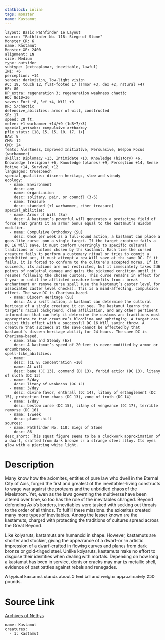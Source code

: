 ```yaml
---
statblock: inline
tags: monster
name: Kastamut
---
```

```statblock
layout: Basic Pathfinder 1e Layout
source: "Pathfinder No. 118: Siege of Stone"
Monster_CR: 6
name: Kastamut
Monster_XP: 2400
alignment: LN
size: Medium
type: outsider
subtype: (extraplanar, inevitable, lawful)
INI: +6
perception: +14
senses: darkvision, low-light vision
AC: 19, touch 12, flat-footed 17 (armor +3, dex +2, natural +4)
HP: 80
HP_extra: regeneration 3; regeneration weakness chaotic
HD: 8d10+36
saves: Fort +8, Ref +4, Will +9
DR: 5/chaotic
defensive_abilities: armor of will, constructed
SR: 17
speed: 20 ft.
melee: +1 warhammer +14/+9 (1d8+7/×3)
special_attacks: compulsive orthodoxy
pf1e_stats: [18, 15, 15, 10, 17, 14]
BAB: 8
CMB: 12
CMD: 24
feats: Alertness, Improved Initiative, Persuasive, Weapon Focus (warhammer)
skills: Diplomacy +13, Intimidate +13, Knowledge (history) +6, Knowledge (religion) +6, Knowledge (planes) +9, Perception +14, Sense Motive +14, Survival +12
languages: truespeech
special_qualities: discern heritage, slow and steady
ecology:
  - name: Environment
    desc: any
  - name: Organisation
    desc: solitary, pair, or council (3-5)
  - name: Treasure
    desc: standard (+1 warhammer, other treasure)
special_abilities:
  - name: Armor of Will (Su)
    desc: A kastamut’s powerful will generates a protective field of force that grants it an armor bonus equal to the kastamut’s Wisdom modifier.
  - name: Compulsive Orthodoxy (Su)
    desc: Once per week as a full-round action, a kastamut can place a geas-like curse upon a single target. If the target creature fails a DC 16 Will save, it must conform unerringly to specific cultural traditions or customs chosen by the kastamut. Each time the cursed creature fails to perform a customary ritual or tries to commit a prohibited act, it must attempt a new Will save at the same DC. If it fails, it is forced to conform to the culture’s accepted mores. If it succeeds, its actions are not restricted, but it immediately takes 2d6 points of nonlethal damage and gains the sickened condition until it resumes following the chosen customs. This curse remains in effect for 1 year or until the afflicted creature benefits from a break enchantment or remove curse spell (use the kastamut’s caster level for associated caster level checks). This is a mind-affecting, compulsion effect. The save DC is Charisma-based.
  - name: Discern Heritage (Su)
    desc: As a swift action, a kastamut can determine the cultural heritage of a single creature it can see. The kastamut learns the target’s racial background, clan affiliation, and any other pertinent information that can help it determine the customs and traditions most appropriate to that creature’s bloodline and upbringing. A target can resist this effect with a successful DC 16 Will saving throw. A creature that succeeds at the save cannot be affected by that kastamut’s discern heritage ability for 24 hours. The save DC is Charisma-based.
  - name: Slow and Steady (Ex)
    desc: A kastamut’s speed of 20 feet is never modified by armor or encumbrance.
spell-like_abilities:
  - name:
    desc: (CL 8; Concentration +10)
  - name: At will
    desc: bane (DC 13), command (DC 13), forbid action (DC 13), litany of sloth (DC 13)
  - name: 5/day
    desc: litany of weakness (DC 13)
  - name: 3/day
    desc: divine favor, enthrall (DC 14), litany of entanglement (DC 15), protection from chaos (DC 13), zone of truth (DC 14)
  - name: 1/day
    desc: bestow curse (DC 15), litany of vengeance (DC 17), terrible remorse (DC 16)
  - name: 1/week
    desc: plane shift
sources:
  - name: Pathfinder No. 118: Siege of Stone
    desc: 86
desc_short: This squat figure seems to be a clockwork approximation of a dwarf, crafted from dark bronze or a strange steel alloy. Its eyes glow with a piercing white light.
```
# Description
Many know how the axiomites, entities of pure law who dwell in the Eternal City of Axis, forged the first and greatest of the inevitables-living constructs to wage war against the proteans and the unbridled chaos of the Maelstrom. Yet, even as the laws governing the multiverse have been altered over time, so too has the role of the inevitables changed. Beyond defending Axis’s borders, inevitables were tasked with seeking out threats to the order of all things. To fulfill these missions, the axiomites created many more types of inevitables. Among the lesser known are the kastamuts, charged with protecting the traditions of cultures spread across the Great Beyond.

 Like kolyaruts, kastamuts are humanoid in shape. However, kastamuts are shorter and stockier, giving the appearance of a dwarf-or an artistic impression of a dwarf-crafted in flowing curves and planes from dark bronze or gold-tinged steel. Unlike kolyaruts, kastamuts make no effort to disguise their identities when dealing with mortals. Depending on how long a kastamut has been in service, dents or cracks may mar its metallic shell, evidence of past battles against rebels and renegades.

 A typical kastamut stands about 5 feet tall and weighs approximately 250 pounds.
# Source Link
[Archives of Nethys](https://aonprd.com/MonsterDisplay.aspx?ItemName=Kastamut)
```encounter-table
name: Kastamut
creatures:
  - 1: Kastamut
```
